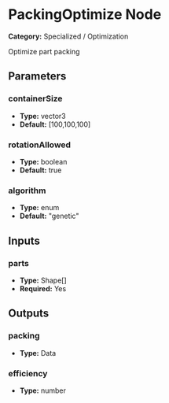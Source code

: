 
# PackingOptimize Node

**Category:** Specialized / Optimization

Optimize part packing

## Parameters


### containerSize
- **Type:** vector3
- **Default:** [100,100,100]





### rotationAllowed
- **Type:** boolean
- **Default:** true





### algorithm
- **Type:** enum
- **Default:** "genetic"





## Inputs


### parts
- **Type:** Shape[]
- **Required:** Yes



## Outputs


### packing
- **Type:** Data



### efficiency
- **Type:** number




